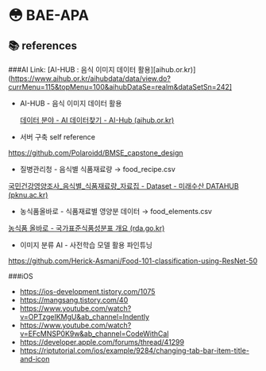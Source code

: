 # :flushed: BAE-APA


## :books: references
###AI
Link: [AI-HUB : 음식 이미지 데이터 활용][aihub.or.kr)](https://www.aihub.or.kr/aihubdata/data/view.do?currMenu=115&topMenu=100&aihubDataSe=realm&dataSetSn=242]

- AI-HUB - 음식 이미지 데이터 활용
    
    [데이터 분야 - AI 데이터찾기 - AI-Hub (aihub.or.kr)](https://www.aihub.or.kr/aihubdata/data/view.do?currMenu=115&topMenu=100&aihubDataSe=realm&dataSetSn=242)
    
- 서버 구축 self reference

https://github.com/Polaroidd/BMSE_capstone_design

- 질병관리청 - 음식별 식품재료량 → food_recipe.csv

[국민건강영양조사_음식별_식품재료량_자료집 - Dataset - 미래수산 DATAHUB (pknu.ac.kr)](https://data.pknu.ac.kr/no/dataset/foodingred)

- 농식품올바로 - 식품재료별 영양분 데이터 → food_elements.csv

[농식품 올바로 - 국가표준식품성분표 개요 (rda.go.kr)](http://koreanfood.rda.go.kr/kfi/fct/fctIntro/list?menuId=PS03562#)

- 이미지 분류 AI - 사전학습 모델 활용 파인튜닝

https://github.com/Herick-Asmani/Food-101-classification-using-ResNet-50

###iOS

- https://ios-development.tistory.com/1075
- https://mangsang.tistory.com/40
- https://www.youtube.com/watch?v=OPTzgeIKMgU&ab_channel=Indently
- https://www.youtube.com/watch?v=EFcMNSP0K9w&ab_channel=CodeWithCal
- https://developer.apple.com/forums/thread/41299
- https://riptutorial.com/ios/example/9284/changing-tab-bar-item-title-and-icon
